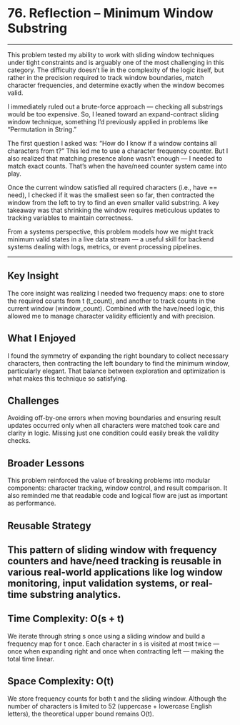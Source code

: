 # 76. Reflection – Minimum Window Substring

---
This problem tested my ability to work with sliding window techniques under tight constraints and is arguably one of the most challenging in this category. The difficulty doesn’t lie in the complexity of the logic itself, but rather in the precision required to track window boundaries, match character frequencies, and determine exactly when the window becomes valid.

I immediately ruled out a brute-force approach — checking all substrings would be too expensive. So, I leaned toward an expand-contract sliding window technique, something I’d previously applied in problems like “Permutation in String.”

The first question I asked was: “How do I know if a window contains all characters from t?” This led me to use a character frequency counter. But I also realized that matching presence alone wasn't enough — I needed to match exact counts. That’s when the have/need counter system came into play.

Once the current window satisfied all required characters (i.e., have == need), I checked if it was the smallest seen so far, then contracted the window from the left to try to find an even smaller valid substring. A key takeaway was that shrinking the window requires meticulous updates to tracking variables to maintain correctness.

From a systems perspective, this problem models how we might track minimum valid states in a live data stream — a useful skill for backend systems dealing with logs, metrics, or event processing pipelines.

---
## Key Insight
The core insight was realizing I needed two frequency maps: one to store the required counts from t (t_count), and another to track counts in the current window (window_count). Combined with the have/need logic, this allowed me to manage character validity efficiently and with precision.

## What I Enjoyed
I found the symmetry of expanding the right boundary to collect necessary characters, then contracting the left boundary to find the minimum window, particularly elegant. That balance between exploration and optimization is what makes this technique so satisfying.

## Challenges
Avoiding off-by-one errors when moving boundaries and ensuring result updates occurred only when all characters were matched took care and clarity in logic. Missing just one condition could easily break the validity checks.

## Broader Lessons
This problem reinforced the value of breaking problems into modular components: character tracking, window control, and result comparison. It also reminded me that readable code and logical flow are just as important as performance.

## Reusable Strategy
This pattern of sliding window with frequency counters and have/need tracking is reusable in various real-world applications like log window monitoring, input validation systems, or real-time substring analytics.
---
## Time Complexity: O(s + t)
We iterate through string s once using a sliding window and build a frequency map for t once. Each character in s is visited at most twice — once when expanding right and once when contracting left — making the total time linear.

## Space Complexity: O(t)
We store frequency counts for both t and the sliding window. Although the number of characters is limited to 52 (uppercase + lowercase English letters), the theoretical upper bound remains O(t).